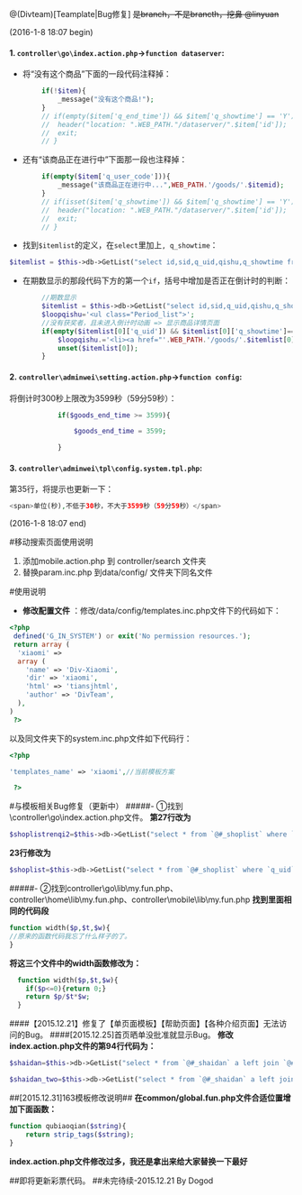 @(Divteam)[Teamplate|Bug修复]
~~是branch，不是brancth，挖鼻 @linyuan~~

(2016-1-8 18:07 begin)

#### 1\. `controller\go\index.action.php`->`function dataserver`:

* 将“没有这个商品”下面的一段代码注释掉：
```php
		if(!$item){
			_message("没有这个商品!");
		}
		// if(empty($item['q_end_time']) && $item['q_showtime'] == 'Y'){
		// 	header("location: ".WEB_PATH."/dataserver/".$item['id']);
		// 	exit;
		// }
```	

* 还有“该商品正在进行中”下面那一段也注释掉：
```php
		if(empty($item['q_user_code'])){
			_message("该商品正在进行中...",WEB_PATH.'/goods/'.$itemid);
		}
		// if(isset($item['q_showtime']) && $item['q_showtime'] == 'Y'){
		// 	header("location: ".WEB_PATH."/dataserver/".$item['id']);
		// 	exit;
		// }
```

* 找到`$itemlist`的定义，在`select`里加上`, q_showtime`：
```php
$itemlist = $this->db->GetList("select id,sid,q_uid,qishu,q_showtime from `@#_shoplist` where `sid`='$item[sid]' order by `qishu` DESC");
```

* 在期数显示的那段代码下方的第一个`if`，括号中增加是否正在倒计时的判断：
```php
		//期数显示
		$itemlist = $this->db->GetList("select id,sid,q_uid,qishu,q_showtime from `@#_shoplist` where `sid`='$item[sid]' order by `qishu` DESC");
		$loopqishu='<ul class="Period_list">';
		//没有获奖者，且未进入倒计时动画 => 显示商品详情页面
		if(empty($itemlist[0]['q_uid']) && $itemlist[0]['q_showtime']=='N') {
			$loopqishu.='<li><a href="'.WEB_PATH.'/goods/'.$itemlist[0]['id'].'"><b class="period_Ongoing">'."第".$itemlist[0]['qishu']."期<i></i></b></a></li>";
			unset($itemlist[0]);
		}
```

#### 2\. `controller\adminwei\setting.action.php`->`function config`:

将倒计时300秒上限改为3599秒（59分59秒）：
```php
			if($goods_end_time >= 3599){

				$goods_end_time = 3599;

			}
```	

#### 3\. `controller\adminwei\tpl\config.system.tpl.php`:

第35行，将提示也更新一下：
```php
<span>单位(秒),不低于30秒，不大于3599秒（59分59秒）</span>
```
(2016-1-8 18:07 end)



#移动搜索页面使用说明

1. 添加mobile.action.php 到 controller/search 文件夹
2. 替换param.inc.php 到data/config/ 文件夹下同名文件

#使用说明
 
- **修改配置文件** ：修改/data/config/templates.inc.php文件下的代码如下：
```php
<?php 
 defined('G_IN_SYSTEM') or exit('No permission resources.');
 return array (
  'xiaomi' => 
  array (
    'name' => 'Div-Xiaomi',
    'dir' => 'xiaomi',
    'html' => 'tiansjhtml',
    'author' => 'DivTeam',
  ),
)
 ?>
```
以及同文件夹下的system.inc.php文件如下代码行：
```php
<?php 

'templates_name' => 'xiaomi',//当前模板方案

 ?>
```


#与模板相关Bug修复（更新中）
#####- ①找到\controller\go\index.action.php文件。
**第27行改为**
```php
$shoplistrenqi2=$this->db->GetList("select * from `@#_shoplist` where `renqi`='1' and `q_uid` is null ORDER BY id DESC LIMIT 0,8");
```
**23行修改为**
 
```php
$shoplist=$this->db->GetList("select * from `@#_shoplist` where `q_uid` is null ORDER BY `shenyurenshu` ASC LIMIT 0,8");

```
#####- ②找到controller\go\lib\my.fun.php、controller\home\lib\my.fun.php、controller\mobile\lib\my.fun.php
**找到里面相同的代码段**
```php
function width($p,$t,$w){
//原来的函数代码我忘了什么样子的了。
}
```
**将这三个文件中的width函数修改为：**
```php
  function width($p,$t,$w){
   	if($p<=0){return 0;}
    return $p/$t*$w;
  }
```
####【2015.12.21】修复了【单页面模板】【帮助页面】【各种介绍页面】无法访问的Bug。
####[2015.12.25]首页晒单没批准就显示Bug。
**修改index.action.php文件的第94行代码为：**
```php
$shaidan=$this->db->GetList("select * from `@#_shaidan` a left join `@#_member` b on  a.sd_userid=b.uid where grade!='D'  order by `sd_id` DESC LIMIT 1");
```
```php
$shaidan_two=$this->db->GetList("select * from `@#_shaidan` a left join `@#_member` b on  a.sd_userid=b.uid where grade!='D'  order by `sd_id` DESC LIMIT 1,6");
```
##[2015.12.31]163模板修改说明##
**在common/global.fun.php文件合适位置增加下面函数：**
```php
function qubiaoqian($string){
	return strip_tags($string);
}
```
**index.action.php文件修改过多，我还是拿出来给大家替换一下最好**

##即将更新彩票代码。
##未完待续-2015.12.21 By Dogod
